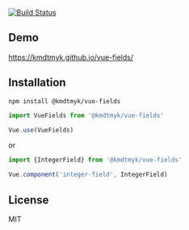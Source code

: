 [![Build Status](https://travis-ci.org/kmdtmyk/vue-fields.svg?branch=master)](https://travis-ci.org/kmdtmyk/vue-fields)

## Demo

https://kmdtmyk.github.io/vue-fields/

## Installation

```
npm install @kmdtmyk/vue-fields
```

```javascript
import VueFields from '@kmdtmyk/vue-fields'

Vue.use(VueFields)
```

or

```javascript
import {IntegerField} from '@kmdtmyk/vue-fields'

Vue.component('integer-field', IntegerField)
```

## License

MIT
